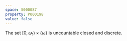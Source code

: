 ```yaml
---
space: S000087
property: P000198
value: false
---
```


The set $[0,\omega_1)\times\{\omega\}$ is uncountable closed and discrete.
